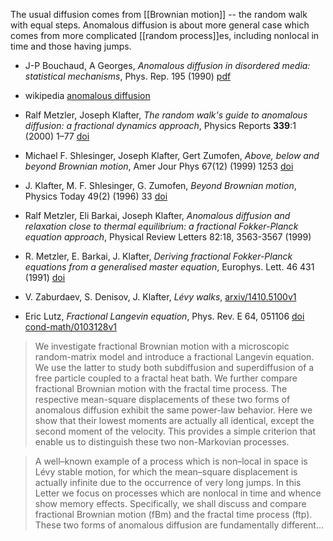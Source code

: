 The usual diffusion comes from [[Brownian motion]] -- the random walk with equal steps. Anomalous diffusion is about more general case which comes from more complicated [[random process]]es, including nonlocal in time and those having jumps. 

* J-P Bouchaud, A Georges, _Anomalous diffusion in disordered media: statistical mechanisms_, Phys. Rep. 195 (1990) <a href="http://pmc.polytechnique.fr/pagesperso/dg/cours/biblio/PhysRep%20195,%20127%20(1990)%20Bouchaud,%20Georges%20%5BAnomalous%20diffusion%20in%20disordered%20media%20-%20Statistical%20mechanisms,%20models%20and%20physical%20applications%5D.pdf">pdf</a>
* wikipedia [anomalous diffusion](https://en.wikipedia.org/wiki/Anomalous_diffusion)
* Ralf Metzler, Joseph Klafter, _The random walk's guide to anomalous diffusion: a fractional dynamics approach_, Physics Reports __339__:1 (2000) 1–77 <a href="http://dx.doi.org/10.1016/S0370-1573(00)00070-3">doi</a>
* Michael F. Shlesinger, Joseph Klafter, Gert Zumofen, _Above, below and beyond Brownian motion_, Amer Jour Phys 67(12) (1999) 1253 [doi](http://dx.doi.org/10.1119/1.19112)
* J. Klafter, M. F. Shlesinger, G. Zumofen, _Beyond Brownian motion_, Physics Today 49(2) (1996) 33 [doi](http://dx.doi.org/10.1063/1.881487)
* Ralf Metzler, Eli Barkai, Joseph Klafter, _Anomalous diffusion and relaxation close to thermal equilibrium: a fractional Fokker-Planck equation approach_, Physical Review Letters 82:18, 3563-3567 (1999)
* R. Metzler, E. Barkai, J. Klafter, _Deriving fractional Fokker-Planck equations from a generalised master equation_, Europhys. Lett. 46 431 (1991) [doi](http://dx.doi.org/10.1209/epl/i1999-00279-7)
 
* V. Zaburdaev, S. Denisov, J. Klafter, _Lévy walks_, [arxiv/1410.5100v1](https://arxiv.org/abs/1410.5100v1)

* Eric Lutz, _Fractional Langevin equation_, Phys. Rev. E 64, 051106 [doi](http://dx.doi.org/10.1103/PhysRevE.64.051106) [cond-math/0103128v1](http://arxiv.org/abs/cond-mat/0103128v1)

> We investigate fractional Brownian motion with a microscopic random-matrix model and introduce a fractional Langevin equation. We use the latter to study both subdiffusion and superdiffusion of a free particle coupled to a fractal heat bath. We further compare fractional Brownian motion with the fractal time process. The respective mean-square displacements of these two forms of anomalous diffusion exhibit the same power-law behavior. Here we show that their lowest moments are actually all identical, except the second moment of the velocity. This provides a simple criterion that enable us to distinguish these two non-Markovian processes.

> A well–known example of a process which is non–local in space is Lévy stable motion, for which the mean–square displacement is actually infinite due to the occurrence of very long jumps. In this Letter we focus on processes which are nonlocal in time and whence show memory effects. Specifically, we shall discuss and compare fractional Brownian motion (fBm) and the fractal time process (ftp). These two forms of anomalous diffusion are fundamentally different... 
     